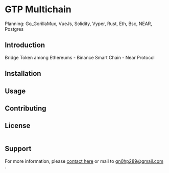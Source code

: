 # GTP Multichain
Planning: Go_GorillaMux, VueJs, Solidity, Vyper, Rust, Eth, Bsc, NEAR, Postgres
## Introduction
Bridge Token among Ethereums - Binance Smart Chain - Near Protocol

## Installation

## Usage

## Contributing

## License
```
```

## Support

For more information, please [contact here](https://github.com/Gn0hp) or mail to [gn0hp289@gmail.com]() .


